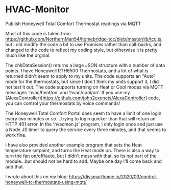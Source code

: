 # HVAC-Monitor
Publish Honeywell Total Comfort Thermostat readings via MQTT

Most of this code is taken from https://github.com/NorthernMan54/homebridge-tcc/blob/master/lib/tcc.js, but I did modify the code a bit to use Promises rather than call-backs, and changed to the code to reflect my coding style, but otherwise it is pretty much like the orginal.

The chkDataSession() returns a large JSON structure with a number of data points. I have Honeywell RTH6500 Thermostats, and a lot of what is returned didn't seem to apply to my units. The code supports an "Auto" mode for the thermostats, but since I don't think my units support it, I did not test it out. The code supports turning on Heat or Cool modes via MQTT messages 'hvac/heat/on' and 'hvac/cool/on'. If you use my (AlexaController)[https://github.com/john2exonets/AlexaController] code, you can control your thermostats by voice commands!

The Honeywell Total Comfort Portal does seem to have a limit of one login every two minutes or so....trying to login quicker than that will return an HTTP 401 error. In the 'hvacmon.js' program, I only login once and just use a Node.JS timer to query the service every three minutes, and that seems to work fine.

I have also provided another example program that sets the Heat temperature setpoint, and turns the Heat mode on.  There is also a way to turn the fan on/off/auto, but I didn't mess with that, so its not part of the module...but should not be hard to add. Maybe one day I'll come back and add that.

I wrote about this on my blog: https://diysmarthome.io/2020/03/control-honeywell-tc-thermostats-using-mqtt/ 
